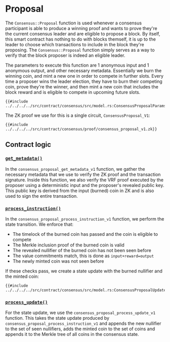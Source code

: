 Proposal
========

The `Consensus::Proposal` function is used whenever a consensus
participant is able to produce a winning proof and wants to prove
they're the current consensus leader and are eligible to propose a
block. By itself, this smart contract has nothing to do with blocks
themself, it is up to the leader to choose which transactions to
include in the block they're proposing. The `Consensus::Proposal`
function simply serves as a way to verify that the block proposer is
indeed an eligible leader.

The parameters to execute this function are 1 anonymous input and 1
anonymous output, and other necessary metadata. Essentially we burn
the winning coin, and mint a new one in order to compete in further
slots. Every time a proposer wins the leader election, they have to
burn their competing coin, prove they're the winner, and then mint
a new coin that includes the block reward and is eligible to compete
in upcoming future slots.

```rust,no_run,no_playground
{{#include ../../../../src/contract/consensus/src/model.rs:ConsensusProposalParams}}
```

The ZK proof we use for this is a single circuit,
`ConsensusProposal_V1`:

```
{{#include ../../../../src/contract/consensus/proof/consensus_proposal_v1.zk}}
```

## Contract logic

### [`get_metadata()`](https://github.com/darkrenaissance/darkfi/blob/master/src/contract/consensus/src/entrypoint/proposal_v1.rs#L46)

In the `consensus_proposal_get_metadata_v1` function, we gather
the necessary metadata that we use to verify the ZK proof and the
transaction signature. Inside this function, we also verify the
VRF proof executed by the proposer using a deterministic input and
the proposer's revealed public key. This public key is derived from
the input (burned) coin in ZK and is also used to sign the entire
transaction.

### [`process_instruction()`](https://github.com/darkrenaissance/darkfi/blob/master/src/contract/consensus/src/entrypoint/proposal_v1.rs#L167)

In the `consensus_proposal_process_instruction_v1` function, we
perform the state transition. We enforce that:

* The timelock of the burned coin has passed and the coin is eligible to compete
* The Merkle inclusion proof of the burned coin is valid
* The revealed nullifier of the burned coin has not been seen before
* The value commitments match, this is done as `input+reward=output`
* The newly minted coin was not seen before

If these checks pass, we create a state update with the burned
nullifier and the minted coin:

```rust,no_run,no_playground
{{#include ../../../../src/contract/consensus/src/model.rs:ConsensusProposalUpdate}}
```

### [`process_update()`](https://github.com/darkrenaissance/darkfi/blob/master/src/contract/consensus/src/entrypoint/proposal_v1.rs#L252)

For the state update, we use the `consensus_proposal_process_update_v1`
function. This takes the state update produced by
`consensus_proposal_process_instruction_v1` and appends the new
nullifier to the set of seen nullifiers, adds the minted coin to the
set of coins and appends it to the Merkle tree of all coins in the
consensus state.
